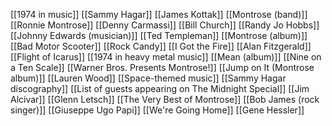 [[1974 in music]]
[[Sammy Hagar]]
[[James Kottak]]
[[Montrose (band)]]
[[Ronnie Montrose]]
[[Denny Carmassi]]
[[Bill Church]]
[[Randy Jo Hobbs]]
[[Johnny Edwards (musician)]]
[[Ted Templeman]]
[[Montrose (album)]]
[[Bad Motor Scooter]]
[[Rock Candy]]
[[I Got the Fire]]
[[Alan Fitzgerald]]
[[Flight of Icarus]]
[[1974 in heavy metal music]]
[[Mean (album)]]
[[Nine on a Ten Scale]]
[[Warner Bros. Presents Montrose!]]
[[Jump on It (Montrose album)]]
[[Lauren Wood]]
[[Space-themed music]]
[[Sammy Hagar discography]]
[[List of guests appearing on The Midnight Special]]
[[Jim Alcivar]]
[[Glenn Letsch]]
[[The Very Best of Montrose]]
[[Bob James (rock singer)]]
[[Giuseppe Ugo Papi]]
[[We're Going Home]]
[[Gene Hessler]]
